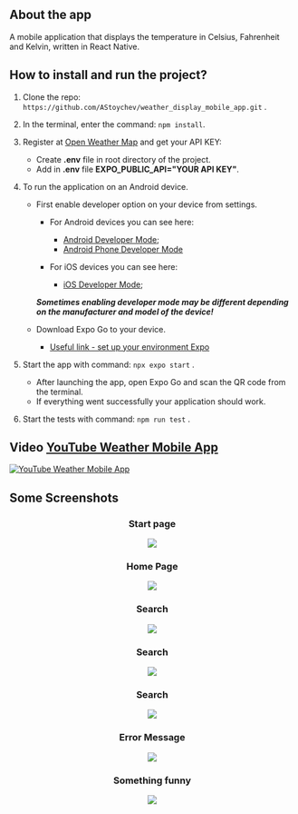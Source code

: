 ## About the app

A mobile application that displays the temperature in Celsius, Fahrenheit and Kelvin, written in React Native.


## How to install and run the project?

1. Clone the repo: `https://github.com/AStoychev/weather_display_mobile_app.git` .

2. In the terminal, enter the command: `npm install`.

3. Register at [Open Weather Map](https://openweathermap.org/) and get your API KEY:
    - Create **.env** file in root directory of the project.
    - Add in **.env** file **EXPO_PUBLIC_API="YOUR API KEY"**.

4. To run the application on an Android device.
    - First enable developer option on your device from settings.
        * For Android devices you can see here:
            - [Android Developer Mode](https://developer.android.com/studio/debug/dev-options);
            - [Android Phone Developer Mode](https://www.digitaltrends.com/mobile/how-to-get-developer-options-on-android/)

        * For iOS devices you can see here:
            - [iOS Developer Mode](https://docs.expo.dev/guides/ios-developer-mode/);

        ***Sometimes enabling developer mode may be different depending on the manufacturer and model of the device!***
        
    - Download Expo Go to your device.
        - [Useful link - set up your environment Expo](https://docs.expo.dev/get-started/set-up-your-environment/?platform=android&device=physical)

5. Start the app with command: `npx expo start` .
    - After launching the app, open Expo Go and scan the QR code from the terminal.
    - If everything went successfully your application should work.

6. Start the tests with command: `npm run test` .

## Video [YouTube Weather Mobile App](https://www.youtube.com/shorts/6zQyilViuKM)

[![YouTube Weather Mobile App](https://img.youtube.com/vi/shorts/6zQyilViuKM/0.jpg)](https://www.youtube.com/shorts/6zQyilViuKM)

## Some Screenshots


<h3 align="center">Start page</h3>
<p align="center">
  <img src="https://github.com/AStoychev/weather_display_mobile_app/blob/master/assets/Screenshots/start-screen.jpg">
</p>


<h3 align="center">Home Page</h3>
<p align="center">
  <img src="https://github.com/AStoychev/weather_display_mobile_app/blob/master/assets/Screenshots/home.jpg">
</p>


<h3 align="center">Search</h3>
<p align="center">
  <img src="https://github.com/AStoychev/weather_display_mobile_app/blob/master/assets/Screenshots/search-first.jpg">
</p>


<h3 align="center">Search</h3>
<p align="center">
  <img src="https://github.com/AStoychev/weather_display_mobile_app/blob/master/assets/Screenshots/search-second.jpg">
</p>


<h3 align="center">Search</h3>
<p align="center">
  <img src="https://github.com/AStoychev/weather_display_mobile_app/blob/master/assets/Screenshots/search-third.jpg">
</p>


<h3 align="center">Error Message</h3>
<p align="center">
  <img src="https://github.com/AStoychev/weather_display_mobile_app/blob/master/assets/Screenshots/error.jpg">
</p>


<h3 align="center">Something funny</h3>
<p align="center">
  <img src="https://github.com/AStoychev/weather_display_mobile_app/blob/master/assets/Screenshots/carrot.jpg">
</p>
